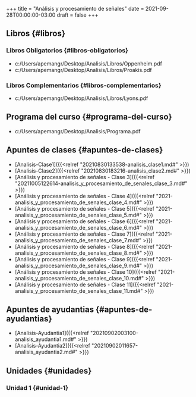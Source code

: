 +++
title = "Análisis y procesamiento de señales"
date = 2021-09-28T00:00:00-03:00
draft = false
+++

## Libros {#libros}


### Libros Obligatorios {#libros-obligatorios}

-   c:/Users/apemangr/Desktop/Analisis/Libros/Oppenheim.pdf
-   c:/Users/apemangr/Desktop/Analisis/Libros/Proakis.pdf


### Libros Complementarios {#libros-complementarios}

-   c:/Users/apemangr/Desktop/Analisis/Libros/Lyons.pdf


## Programa del curso {#programa-del-curso}

-   c:/Users/apemangr/Desktop/Analisis/Programa.pdf


## Apuntes de clases {#apuntes-de-clases}

-   [Analisis-Clase1]({{<relref "20210830133538-analisis_clase1.md#" >}})
-   [Analisis-Clase2]({{<relref "20210830183216-analisis_clase2.md#" >}})
-   [Análisis y procesamiento de señales - Clase 3]({{<relref "20211005122614-analisis_y_procesamiento_de_senales_clase_3.md#" >}})
-   [Análisis y procesamiento de señales - Clase 4]({{<relref "2021-analisis_y_procesamiento_de_senales_clase_4.md#" >}})
-   [Análisis y procesamiento de señales - Clase 5]({{<relref "2021-analisis_y_procesamiento_de_senales_clase_5.md#" >}})
-   [Análisis y procesamiento de señales - Clase 6]({{<relref "2021-analisis_y_procesamiento_de_senales_clase_6.md#" >}})
-   [Análisis y procesamiento de señales - Clase 7]({{<relref "2021-analisis_y_procesamiento_de_senales_clase_7.md#" >}})
-   [Análisis y procesamiento de señales - Clase 8]({{<relref "2021-analisis_y_procesamiento_de_senales_clase_8.md#" >}})
-   [Análisis y procesamiento de señales - Clase 9]({{<relref "2021-analisis_y_procesamiento_de_senales_clase_9.md#" >}})
-   [Análisis y procesamiento de señales - Clase 10]({{<relref "2021-analisis_y_procesamiento_de_senales_clase_10.md#" >}})
-   [Análisis y procesamiento de señales - Clase 11]({{<relref "2021-analisis_y_procesamiento_de_senales_clase_11.md#" >}})


## Apuntes de ayudantias {#apuntes-de-ayudantias}

-   [Analisis-Ayudantia1]({{<relref "20210902003100-analisis_ayudantia1.md#" >}})
-   [Analisis-Ayudantia2]({{<relref "20210902011657-analisis_ayudantia2.md#" >}})


## Unidades {#unidades}


### Unidad 1 {#unidad-1}